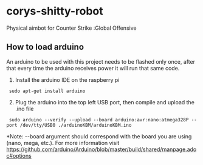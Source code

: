 # corys-shitty-robot
Physical aimbot for Counter Strike :Global Offensive

## How to load arduino
An arduino to be used with this project needs to be flashed only once, after that every time the arduino receives power it will run that same code.

1. Install the arduino IDE on the raspberry pi
<pre><code> sudo apt-get install arduino </pre></code>
2. Plug the arduino into the top left USB port, then compile and upload the .ino file
<pre><code> sudo arduino --verify --upload --board arduino:avr:nano:atmega328P --port /dev/tty/USB0 ./arduinoKBM/arduinoKBM.ino</pre></code>

*Note: --board argument should correspond with the board you are using (nano, mega, etc.). For more information visit https://github.com/arduino/Arduino/blob/master/build/shared/manpage.adoc#options
